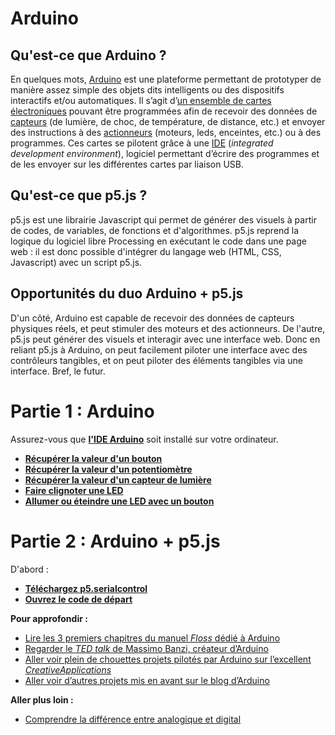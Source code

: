 # Arduino

## Qu'est-ce que Arduino ?

En quelques mots, [Arduino](https://fr.wikipedia.org/wiki/Arduino) est une plateforme permettant de prototyper de manière assez simple des objets dits intelligents ou des dispositifs interactifs et/ou automatiques. Il s’agit d’[un ensemble de cartes électroniques](https://www.arduino.cc/en/Main/Products) pouvant être programmées afin de recevoir des données de [capteurs](https://fr.wikipedia.org/wiki/Capteur) (de lumière, de choc, de température, de distance, etc.) et envoyer des instructions à des [actionneurs](https://fr.wikipedia.org/wiki/Actionneur) (moteurs, leds, enceintes, etc.) ou à des programmes. Ces cartes se pilotent grâce à une [IDE](https://www.arduino.cc/en/Main/Software) (_integrated development environment_), logiciel permettant d’écrire des programmes et de les envoyer sur les différentes cartes par liaison USB.

## Qu'est-ce que p5.js ?

p5.js est une librairie Javascript qui permet de générer des visuels à partir de codes, de variables, de fonctions et d'algorithmes. p5.js reprend la logique du logiciel libre Processing en exécutant le code dans une page web : il est donc possible d'intégrer du langage web (HTML, CSS, Javascript) avec un script p5.js.

## Opportunités du duo Arduino + p5.js

D'un côté, Arduino est capable de recevoir des données de capteurs physiques réels, et peut stimuler des moteurs et des actionneurs. De l'autre, p5.js peut générer des visuels et interagir avec une interface web. Donc en reliant p5.js à Arduino, on peut facilement piloter une interface avec des contrôleurs tangibles, et on peut piloter des éléments tangibles via une interface. Bref, le futur.


# Partie 1 : Arduino
Assurez-vous que [**l'IDE Arduino**](https://www.arduino.cc/en/Main/Software) soit installé sur votre ordinateur.

- [**Récupérer la valeur d'un bouton**](arduino/get-digital-value-of-button)
- [**Récupérer la valeur d'un potentiomètre**](arduino/get-analog-value-of-potentiometer)
- [**Récupérer la valeur d'un capteur de lumière**](arduino/get-analog-value-of-light-sensor)
- [**Faire clignoter une LED**](arduino/blink-led)
- [**Allumer ou éteindre une LED avec un bouton**](arduino/toggle-led-with-button)

# Partie 2 : Arduino + p5.js
D'abord :
- [**Téléchargez p5.serialcontrol**](https://github.com/p5-serial/p5.serialcontrol/releases/tag/0.1.2)
- [**Ouvrez le code de départ**](https://editor.p5js.org/kevinvennitti/sketches/1NRTI6rhG)



**Pour approfondir :**

- [Lire les 3 premiers chapitres du manuel _Floss_ dédié à Arduino](https://fr.flossmanuals.net/arduino/historique-du-projet-arduino/)
- [Regarder le _TED talk_ de Massimo Banzi, créateur d’Arduino](https://www.ted.com/talks/massimo_banzi_how_arduino_is_open_sourcing_imagination)
- [Aller voir plein de chouettes projets pilotés par Arduino sur l’excellent _CreativeApplications_](https://www.creativeapplications.net/category/arduino-2/)
- [Aller voir d’autres projets mis en avant sur le blog d’Arduino](https://blog.arduino.cc/category/featured/)



**Aller plus loin :**

- [Comprendre la différence entre analogique et digital](https://blog.robotiq.com/whats-the-difference-between-digital-and-analog-i/o)
